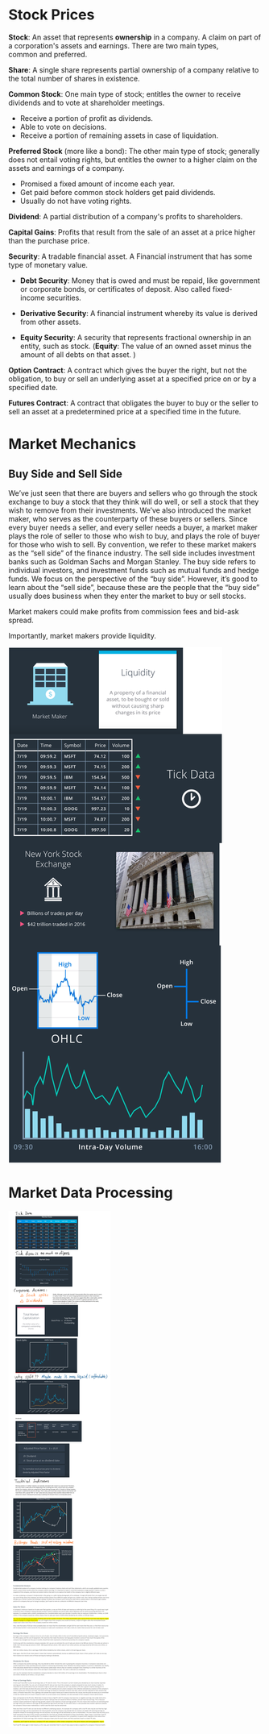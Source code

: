 # Stock Prices

**Stock**: An asset that represents **ownership** in a company. A claim on part of a corporation's assets and earnings. There are two main types, common and preferred.


**Share**: A single share represents partial ownership of a company relative to the total number of shares in existence.

**Common Stock**: One main type of stock; entitles the owner to receive dividends and to vote at shareholder meetings.
* Receive a portion of profit as dividends.
* Able to vote on decisions.
* Receive a portion of remaining assets in case of liquidation.
  
**Preferred Stock** (more like a bond): The other main type of stock; generally does not entail voting rights, but entitles the owner to a higher claim on the assets and earnings of a company.
* Promised a fixed amount of income each year.
* Get paid before common stock holders get paid dividends.
* Usually do not have voting rights.

**Dividend**: A partial distribution of a company's profits to shareholders.

**Capital Gains**: Profits that result from the sale of an asset at a price higher than the purchase price.

**Security**: A tradable financial asset. A Financial instrument that has some type of monetary value.

* **Debt Security**: Money that is owed and must be repaid, like government or corporate bonds, or certificates of deposit. Also called fixed-income securities.

* **Derivative Security**: A financial instrument whereby its value is derived from other assets.

* **Equity Security**: A security that represents fractional ownership in an entity, such as stock. (**Equity**: The value of an owned asset minus the amount of all debts on that asset.
)

**Option Contract**: A contract which gives the buyer the right, but not the obligation, to buy or sell an underlying asset at a specified price on or by a specified date.

**Futures Contract**: A contract that obligates the buyer to buy or the seller to sell an asset at a predetermined price at a specified time in the future.

# Market Mechanics

## Buy Side and Sell Side
We’ve just seen that there are buyers and sellers who go through the stock exchange to buy a stock that they think will do well, or sell a stock that they wish to remove from their investments. We’ve also introduced the market maker, who serves as the counterparty of these buyers or sellers. Since every buyer needs a seller, and every seller needs a buyer, a market maker plays the role of seller to those who wish to buy, and plays the role of buyer for those who wish to sell. By convention, we refer to these market makers as the “sell side” of the finance industry. The sell side includes investment banks such as Goldman Sachs and Morgan Stanley. The buy side refers to individual investors, and investment funds such as mutual funds and hedge funds. We focus on the perspective of the “buy side”. However, it’s good to learn about the “sell side”, because these are the people that the “buy side” usually does business when they enter the market to buy or sell stocks.

Market makers could make profits from commission fees and bid-ask spread.

Importantly, market makers provide liquidity.

![](2020-04-21-23-07-52.png)

# Market Data Processing
![](2020-04-21-23-09-15.png)